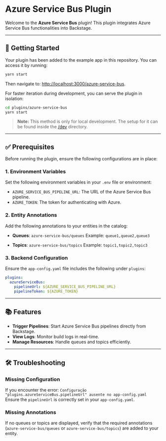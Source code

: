 # Azure Service Bus Plugin

Welcome to the **Azure Service Bus** plugin! This plugin integrates Azure Service Bus functionalities into Backstage.

---

## 🚀 Getting Started

Your plugin has been added to the example app in this repository. You can access it by running:

```bash
yarn start
```

Then navigate to: [http://localhost:3000/azure-service-bus](http://localhost:3000/azure-service-bus).

For faster iteration during development, you can serve the plugin in isolation:

```bash
cd plugins/azure-service-bus
yarn start
```

> **Note:** This method is only for local development. The setup for it can be found inside the [/dev](./dev) directory.

---

## ✅ Prerequisites

Before running the plugin, ensure the following configurations are in place:

### 1. Environment Variables

Set the following environment variables in your `.env` file or environment:

- `AZURE_SERVICE_BUS_PIPELINE_URL`: The URL of the Azure Service Bus pipeline.
- `AZURE_TOKEN`: The token for authenticating with Azure.

### 2. Entity Annotations

Add the following annotations to your entities in the catalog:

- **Queues**: `azure-service-bus/queues`
  Example: `queue1,queue2,queue3`

- **Topics**: `azure-service-bus/topics`
  Example: `topic1,topic2,topic3`

### 3. Backend Configuration

Ensure the `app-config.yaml` file includes the following under `plugins`:

```yaml
plugins:
  azureServiceBus:
    pipelineUrl: ${AZURE_SERVICE_BUS_PIPELINE_URL}
    pipelineToken: ${AZURE_TOKEN}
```

---

## 📚 Features

- **Trigger Pipelines**: Start Azure Service Bus pipelines directly from Backstage.
- **View Logs**: Monitor build logs in real-time.
- **Manage Resources**: Handle queues and topics efficiently.

---

## 🛠️ Troubleshooting

### Missing Configuration

If you encounter the error:
`Configuração "plugins.azureServiceBus.pipelineUrl" ausente no app-config.yaml`
Ensure the `pipelineUrl` is correctly set in your `app-config.yaml`.

### Missing Annotations

If no queues or topics are displayed, verify that the required annotations (`azure-service-bus/queues` or `azure-service-bus/topics`) are added to your entity.
